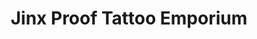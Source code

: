 ---
title: "Jinx Proof Tattoo Emporium"
url: /johnson-city/jinx-proof-tattoo-emporium/
shop: tattoo
---